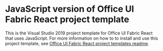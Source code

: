 # JavaScript version of Office UI Fabric React project template

This is the Visual Studio 2019 project template for Office UI Fabric React that uses JavaScript. For more information on how to to install and use this project template, see [Office UI Fabric React project templates readme](../readme.md).
